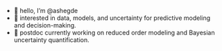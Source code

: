 - 👋 hello, I’m @ashegde
- 👀 interested in data, models, and uncertainty for predictive modeling and decision-making.
- 🌱 postdoc currently working on reduced order modeling and Bayesian uncertainty quantification.

<!---
ashegde/ashegde is a ✨ special ✨ repository because its `README.md` (this file) appears on your GitHub profile.
You can click the Preview link to take a look at your changes.
--->

